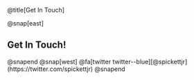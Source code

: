 @title[Get In Touch]

@snap[east]
<h2>Get In Touch!</h2>
@snapend
@snap[west]
@fa[twitter twitter--blue][@spickettjr](https://twitter.com/spickettjr)
@snapend